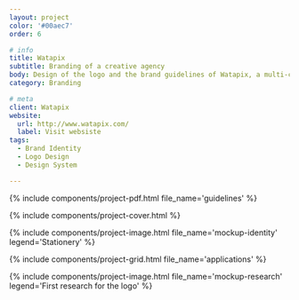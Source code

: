 ```yaml
---
layout: project
color: '#00aec7'
order: 6

# info
title: Watapix
subtitle: Branding of a creative agency
body: Design of the logo and the brand guidelines of Watapix, a multi-channel communication agency. Project carried out while working at Watapix.
category: Branding

# meta
client: Watapix
website:
  url: http://www.watapix.com/
  label: Visit websiste
tags: 
  - Brand Identity
  - Logo Design
  - Design System

---
```


{% include components/project-pdf.html 
  file_name='guidelines'
%}

{% include components/project-cover.html %}

{% include components/project-image.html 
  file_name='mockup-identity'
  legend='Stationery'
%}

{% include components/project-grid.html
  file_name='applications'
%}

{% include components/project-image.html 
  file_name='mockup-research'
  legend='First research for the logo'
%}
